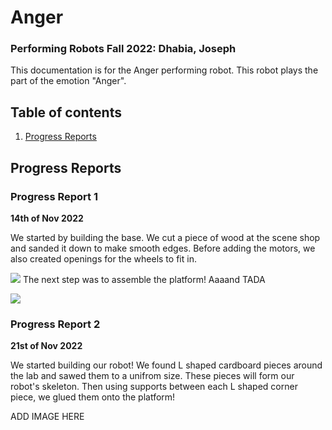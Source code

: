 # Anger
### Performing Robots Fall 2022: Dhabia, Joseph 

This documentation is for the Anger performing robot. This robot plays the part of the emotion "Anger". 


## Table of contents
1. [Progress Reports](#ProgressReports)


## Progress Reports <a name="ProgressReports"></a>

### Progress Report 1 

**14th of Nov 2022**

We started by building the base. We cut a piece of wood at the scene shop and sanded it down to make smooth edges. Before adding the motors, we also created openings for the wheels to fit in.

![](images/platform1.jpg)
The next step was to assemble the platform! Aaaand TADA

![](images/platform2.jpg)

### Progress Report 2

**21st of Nov 2022**

We started building our robot! We found L shaped cardboard pieces around the lab and sawed them to a unifrom size. These pieces will form our robot's skeleton. Then using supports between each L shaped corner piece, we glued them onto the platform! 

ADD IMAGE HERE
